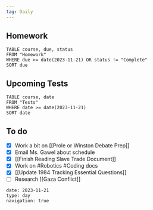 ```yaml
---
tag: Daily
---
```

## Homework
```dataview
TABLE course, due, status
FROM "Homework" 
WHERE due >= date(2023-11-21) OR status != "Complete"
SORT due
```
## Upcoming Tests
```dataview
TABLE course, date
FROM "Tests" 
WHERE date >= date(2023-11-21)
SORT date
```
## To do
- [x] Work a bit on [[Prole or Winston Debate Prep]]
- [x] Email Ms. Gawel about schedule
- [x] [[Finish Reading Slave Trade Document]]
- [x] Work on #Robotics  #Coding  docs
- [x] [[Update 1984 Tracking Essential Questions]]
- [ ] Research [[Gaza Conflict]]
```gEvent
date: 2023-11-21
type: day
navigation: true
```